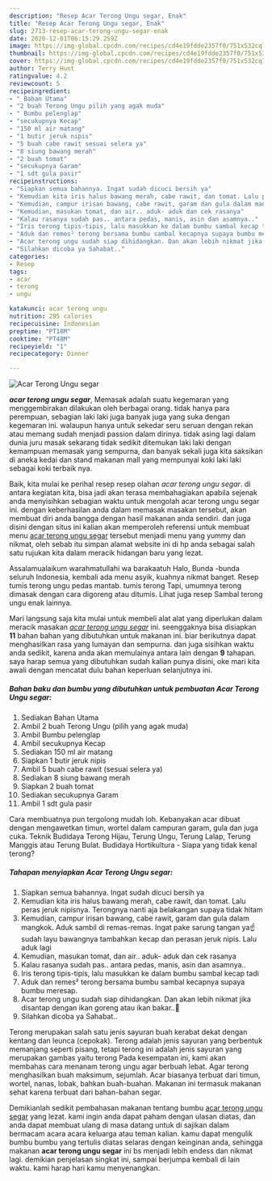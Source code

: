 ```yaml
---
description: "Resep Acar Terong Ungu segar, Enak"
title: "Resep Acar Terong Ungu segar, Enak"
slug: 2713-resep-acar-terong-ungu-segar-enak
date: 2020-12-01T06:15:29.259Z
image: https://img-global.cpcdn.com/recipes/cd4e19fdde2357f0/751x532cq70/acar-terong-ungu-segar-foto-resep-utama.jpg
thumbnail: https://img-global.cpcdn.com/recipes/cd4e19fdde2357f0/751x532cq70/acar-terong-ungu-segar-foto-resep-utama.jpg
cover: https://img-global.cpcdn.com/recipes/cd4e19fdde2357f0/751x532cq70/acar-terong-ungu-segar-foto-resep-utama.jpg
author: Terry Hunt
ratingvalue: 4.2
reviewcount: 5
recipeingredient:
- " Bahan Utama"
- "2 buah Terong Ungu pilih yang agak muda"
- " Bumbu pelenglap"
- "secukupnya Kecap"
- "150 ml air matang"
- "1 butir jeruk nipis"
- "5 buah cabe rawit sesuai selera ya"
- "8 siung bawang merah"
- "2 buah tomat"
- "secukupnya Garam"
- "1 sdt gula pasir"
recipeinstructions:
- "Siapkan semua bahannya. Ingat sudah dicuci bersih ya"
- "Kemudian kita iris halus bawang merah, cabe rawit, dan tomat. Lalu peras jeruk nipisnya. Terongnya nanti aja belakangan supaya tidak hitam"
- "Kemudian, campur irisan bawang, cabe rawit, garam dan gula dalam mangkok. Aduk sambil di remas-remas. Ingat pake sarung tangan ya☝️ sudah layu bawangnya tambahkan kecap dan perasan jeruk nipis. Lalu aduk lagi"
- "Kemudian, masukan tomat, dan air.. aduk- aduk dan cek rasanya"
- "Kalau rasanya sudah pas.. antara pedas, manis, asin dan asamnya.."
- "Iris terong tipis-tipis, lalu masukkan ke dalam bumbu sambal kecap tadi"
- "Aduk dan remes² terong bersama bumbu sambal kecapnya supaya bumbu meresap."
- "Acar terong ungu sudah siap dihidangkan. Dan akan lebih nikmat jika disantap dengan ikan goreng atau ikan bakar..🤤"
- "Silahkan dicoba ya Sahabat.."
categories:
- Resep
tags:
- acar
- terong
- ungu

katakunci: acar terong ungu 
nutrition: 295 calories
recipecuisine: Indonesian
preptime: "PT18M"
cooktime: "PT48M"
recipeyield: "1"
recipecategory: Dinner

---
```



![Acar Terong Ungu segar](https://img-global.cpcdn.com/recipes/cd4e19fdde2357f0/751x532cq70/acar-terong-ungu-segar-foto-resep-utama.jpg)

<b><i>acar terong ungu segar</i></b>, Memasak adalah suatu kegemaran yang menggembirakan dilakukan oleh berbagai orang. tidak hanya para perempuan, sebagian laki laki juga banyak juga yang suka dengan kegemaran ini. walaupun hanya untuk sekedar seru seruan dengan rekan atau memang sudah menjadi passion dalam dirinya. tidak asing lagi dalam dunia juru masak sekarang tidak sedikit ditemukan laki laki dengan kemampuan memasak yang sempurna, dan banyak sekali juga kita saksikan di aneka kedai dan stand makanan mall yang mempunyai koki laki laki sebagai koki terbaik nya.

Baik, kita mulai ke perihal resep resep olahan <i>acar terong ungu segar</i>. di antara kegiatan kita, bisa jadi akan terasa membahagiakan apabila sejenak anda menyisihkan sebagian waktu untuk mengolah acar terong ungu segar ini. dengan keberhasilan anda dalam memasak masakan tersebut, akan membuat diri anda bangga dengan hasil makanan anda sendiri. dan juga disini dengan situs ini kalian akan memperoleh referensi untuk membuat menu <u>acar terong ungu segar</u> tersebut menjadi menu yang yummy dan nikmat, oleh sebab itu simpan alamat website ini di hp anda sebagai salah satu rujukan kita dalam meracik hidangan baru yang lezat.

Assalamualaikum warahmatullahi wa barakaatuh Halo, Bunda -bunda seluruh Indonesia, kembali ada menu asyik, kuahnya nikmat banget. Resep tumis terong ungu pedas mantab. tumis terong Tapi, umumnya terong dimasak dengan cara digoreng atau ditumis. Lihat juga resep Sambal terong ungu enak lainnya.


Mari langsung saja kita mulai untuk membeli alat alat yang diperlukan dalam meracik masakan <u><i>acar terong ungu segar</i></u> ini. seenggaknya bisa disiapkan <b>11</b> bahan bahan yang dibutuhkan untuk makanan ini. biar berikutnya dapat menghasilkan rasa yang lumayan dan sempurna. dan juga sisihkan waktu anda sedikit, karena anda akan memulainya antara lain dengan <b>9</b> tahapan. saya harap semua yang dibutuhkan sudah kalian punya disini, oke mari kita awali dengan mencatat dulu bahan keperluan selanjutnya ini.

<!--inarticleads1-->

##### Bahan baku dan bumbu yang dibutuhkan untuk pembuatan Acar Terong Ungu segar:

1. Sediakan  Bahan Utama
1. Ambil 2 buah Terong Ungu (pilih yang agak muda)
1. Ambil  Bumbu pelenglap
1. Ambil secukupnya Kecap
1. Sediakan 150 ml air matang
1. Siapkan 1 butir jeruk nipis
1. Ambil 5 buah cabe rawit (sesuai selera ya)
1. Sediakan 8 siung bawang merah
1. Siapkan 2 buah tomat
1. Sediakan secukupnya Garam
1. Ambil 1 sdt gula pasir


Cara membuatnya pun tergolong mudah loh. Kebanyakan acar dibuat dengan mengawetkan timun, wortel dalam campuran garam, gula dan juga cuka. Teknik Budidaya Terong Hijau, Terung Ungu, Terung Lalap, Terung Manggis atau Terung Bulat. Budidaya Hortikultura - Siapa yang tidak kenal terong? 

<!--inarticleads2-->

##### Tahapan menyiapkan Acar Terong Ungu segar:

1. Siapkan semua bahannya. Ingat sudah dicuci bersih ya
1. Kemudian kita iris halus bawang merah, cabe rawit, dan tomat. Lalu peras jeruk nipisnya. Terongnya nanti aja belakangan supaya tidak hitam
1. Kemudian, campur irisan bawang, cabe rawit, garam dan gula dalam mangkok. Aduk sambil di remas-remas. Ingat pake sarung tangan ya☝️ sudah layu bawangnya tambahkan kecap dan perasan jeruk nipis. Lalu aduk lagi
1. Kemudian, masukan tomat, dan air.. aduk- aduk dan cek rasanya
1. Kalau rasanya sudah pas.. antara pedas, manis, asin dan asamnya..
1. Iris terong tipis-tipis, lalu masukkan ke dalam bumbu sambal kecap tadi
1. Aduk dan remes² terong bersama bumbu sambal kecapnya supaya bumbu meresap.
1. Acar terong ungu sudah siap dihidangkan. Dan akan lebih nikmat jika disantap dengan ikan goreng atau ikan bakar..🤤
1. Silahkan dicoba ya Sahabat..


Terong merupakan salah satu jenis sayuran buah kerabat dekat dengan kentang dan leunca (cepokak). Terong adalah jenis sayuran yang berbentuk memanjang seperti pisang, tetapi terong ini adalah jenis sayuran yang merupakan gambas yaitu terong Pada kesempatan ini, kami akan membahas cara menanam terong ungu agar berbuah lebat. Agar terong menghasilkan buah maksimum, sejumlah. Acar biasanya terbuat dari timun, wortel, nanas, lobak, bahkan buah-buahan. Makanan ini termasuk makanan sehat karena terbuat dari bahan-bahan segar. 

Demikianlah sedikit pembahasan makanan tentang bumbu <u>acar terong ungu segar</u> yang lezat. kami ingin anda dapat paham dengan ulasan diatas, dan anda dapat membuat ulang di masa datang untuk di sajikan dalam bermacam acara acara keluarga atau teman kalian. kamu dapat mengulik bumbu bumbu yang tertulis diatas selaras dengan keinginan anda, sehingga makanan <b>acar terong ungu segar</b> ini bs menjadi lebih endess dan nikmat lagi. demikian penjelasan singkat ini, sampai berjumpa kembali di lain waktu. kami harap hari kamu menyenangkan.
